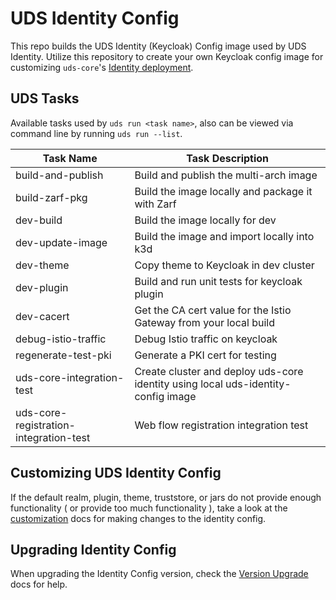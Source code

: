 # UDS Identity Config

This repo builds the UDS Identity (Keycloak) Config image used by UDS Identity. Utilize this repository to create your own Keycloak config image for customizing `uds-core`'s [Identity deployment](https://github.com/defenseunicorns/uds-core/blob/main/src/keycloak/chart/values.yaml#L10).

## UDS Tasks

   Available tasks used by `uds run <task name>`, also can be viewed via command line by running `uds run --list`.

   | Task Name | Task Description |
   |---------------------|---------------------------------------------|
   | build-and-publish   | Build and publish the multi-arch image      |
   | build-zarf-pkg      | Build the image locally and package it with Zarf |
   | dev-build           | Build the image locally for dev             |
   | dev-update-image    | Build the image and import locally into k3d |
   | dev-theme           | Copy theme to Keycloak in dev cluster       |
   | dev-plugin          | Build and run unit tests for keycloak plugin|
   | dev-cacert          | Get the CA cert value for the Istio Gateway from your local build |
   | debug-istio-traffic | Debug Istio traffic on keycloak             |
   | regenerate-test-pki | Generate a PKI cert for testing             |
   | uds-core-integration-test | Create cluster and deploy uds-core identity using local uds-identity-config image |
   | uds-core-registration-integration-test | Web flow registration integration test |

## Customizing UDS Identity Config

If the default realm, plugin, theme, truststore, or jars do not provide enough functionality ( or provide too much functionality ), take a look at the [customization](./docs/reference/UDS%20Core/IdAM/customization.md) docs for making changes to the identity config.


## Upgrading Identity Config
When upgrading the Identity Config version, check the [Version Upgrade](./docs/reference/UDS%20Core/IdAM/upgrading-versions.md) docs for help.
